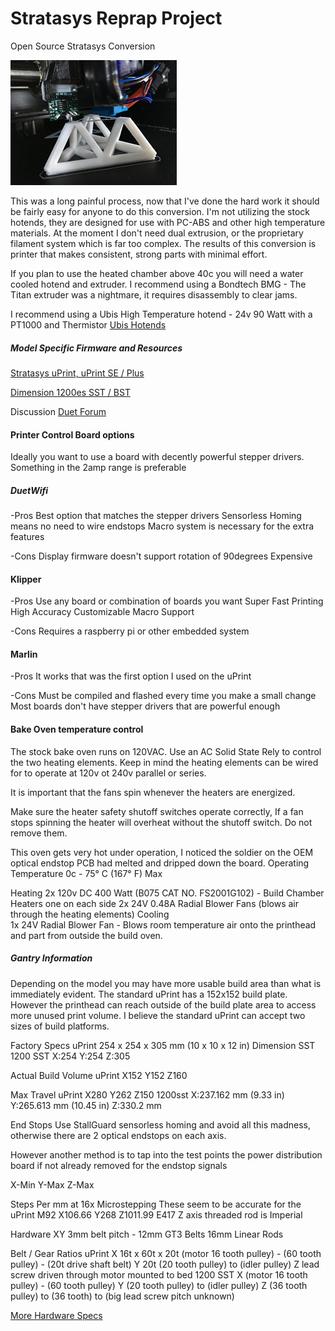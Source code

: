 # Stratasys Reprap Project

Open Source Stratasys Conversion

![Bridging Test](/pictures/Stratasys-uPrint-pla-bridging-thumbnail.png)

This was a long painful process, now that I've done the hard work it should be fairly easy for anyone to do this conversion. I'm not utilizing the stock hotends, they are designed for use with PC-ABS and other high temperature materials. At the moment I don't need dual extrusion, or the proprietary filament system which is far too complex. The results of this conversion is printer that makes consistent, strong parts with minimal effort.

If you plan to use the heated chamber above 40c you will need a water cooled hotend and extruder. I recommend using a Bondtech BMG - The Titan extruder was a nightmare, it requires disassembly to clear jams.

I recommend using a Ubis High Temperature hotend - 24v 90 Watt with a PT1000 and Thermistor
[Ubis Hotends](https://ubishotends.com/shop/xx9ppgi6moubdjx5kscfk8md4e8ecb)


##### Model Specific Firmware and Resources
   [Stratasys uPrint, uPrint SE / Plus](https://github.com/drphil3d/stratasys/tree/uPrint-SE)
   
   [Dimension 1200es SST / BST](https://github.com/drphil3d/stratasys/tree/Dimension-1200-SST)

Discussion
[Duet Forum](https://forum.duet3d.com/topic/10982/stratasys-uprint-retrofit-finally-complete/7)

#### Printer Control Board options

Ideally you want to use a board with decently powerful stepper drivers. Something in the 2amp range is preferable

##### DuetWifi
 -Pros
    Best option that matches the stepper drivers
    Sensorless Homing means no need to wire endstops
    Macro system is necessary for the extra features

 -Cons
    Display firmware doesn't support rotation of 90degrees
    Expensive
    
#### Klipper

 -Pros
   Use any board or combination of boards you want
   Super Fast Printing
   High Accuracy
   Customizable
   Macro Support
    
 -Cons
   Requires a raspberry pi or other embedded system

#### Marlin
 -Pros
   It works that was the first option I used on the uPrint

 -Cons
   Must be compiled and flashed every time you make a small change
   Most boards don't have stepper drivers that are powerful enough


#### Bake Oven temperature control
 The stock bake oven runs on 120VAC. Use an AC Solid State Rely to control the two heating elements. Keep in mind the heating elements can be wired for to operate at 120v ot 240v parallel or series.

 It is important that the fans spin whenever the heaters are energized.

 Make sure the heater safety shutoff switches operate correctly, If a fan stops spinning the heater will overheat without the shutoff switch. Do not remove them.

 This oven gets very hot under operation, I noticed the soldier on the OEM optical endstop PCB had melted and dripped down the board.
 Operating Temperature 0c - 75° C (167° F) Max

 Heating
    2x 120v DC 400 Watt (B075 CAT NO. FS2001G102) - Build Chamber Heaters one on each side
    2x 24V 0.48A Radial Blower Fans (blows air through the heating elements)
 Cooling   
    1x 24V Radial Blower Fan - Blows room temperature air onto the printhead and part from outside the build oven.


##### Gantry Information

 Depending on the model you may have more usable build area than what is immediately evident. The standard uPrint has a 152x152 build plate. However the printhead can reach outside of the build plate area to access more unused print volume. I believe the standard uPrint can accept two sizes of build platforms.

 Factory Specs
    uPrint 254 x 254 x 305 mm (10 x 10 x 12 in)
    Dimension SST 1200 SST X:254 Y:254 Z:305
 
 Actual Build Volume 
    uPrint X152 Y152 Z160

 Max Travel
    uPrint X280 Y262 Z150
    1200sst X:237.162 mm (9.33 in) Y:265.613 mm (10.45 in) Z:330.2 mm

 End Stops
    Use StallGuard sensorless homing and avoid all this madness, otherwise there are 2 optical endstops on each axis.

However another method is to tap into the test points the power distribution board if not already removed for the endstop signals   

  X-Min Y-Max Z-Max

Steps Per mm at 16x Microstepping
These seem to be accurate for the uPrint M92 X106.66 Y268 Z1011.99 E417
Z axis threaded rod is Imperial

Hardware
    XY 3mm belt pitch - 12mm GT3 Belts 16mm Linear Rods

 Belt / Gear Ratios
 uPrint
    X 16t x 60t x 20t (motor 16 tooth pulley) - (60 tooth pulley) - (20t drive shaft belt)
    Y 20t (20 tooth pulley) to (idler pulley)
    Z lead screw driven through motor mounted to bed
 1200 SST
    X (motor 16 tooth pulley) - (60 tooth pulley)
    Y (20 tooth pulley) to (idler pulley)
    Z (36 tooth pulley) to (36 tooth) to (big lead screw pitch unknown)
    
[More Hardware Specs](hardwarespecs.md)
